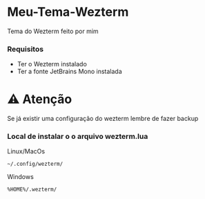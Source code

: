 # Meu-Tema-Wezterm
Tema do Wezterm feito por mim

### Requisitos

- Ter o Wezterm instalado 
- Ter a fonte JetBrains Mono instalada

# ⚠️  Atenção

Se já existir uma configuração do wezterm lembre de fazer backup

### Local de instalar o o arquivo wezterm.lua

Linux/MacOs

```
~/.config/wezterm/
```

Windows
```
%HOME%/.wezterm/
```
